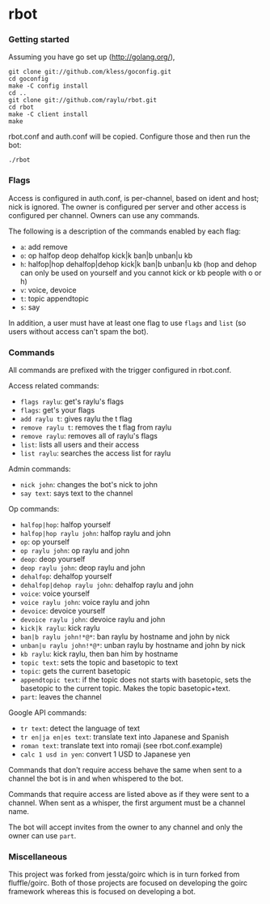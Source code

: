 rbot
======================

### Getting started

Assuming you have go set up (http://golang.org/),

	git clone git://github.com/kless/goconfig.git
	cd goconfig
	make -C config install
	cd ..
	git clone git://github.com/raylu/rbot.git
	cd rbot
	make -C client install
	make

rbot.conf and auth.conf will be copied. Configure those and then run the bot:

	./rbot

### Flags

Access is configured in auth.conf, is per-channel, based on ident and host; nick is ignored. The owner is configured per server and other access is configured per channel. Owners can use any commands.

The following is a description of the commands enabled by each flag:

- `a`: add remove
- `o`: op halfop deop dehalfop kick|k ban|b unban|u kb
- `h`: halfop|hop dehalfop|dehop kick|k ban|b unban|u kb (hop and dehop can only be used on yourself and you cannot kick or kb people with o or h)
- `v`: voice, devoice
- `t`: topic appendtopic
- `s`: say

In addition, a user must have at least one flag to use `flags` and `list` (so users without access can't spam the bot).

### Commands

All commands are prefixed with the trigger configured in rbot.conf.

Access related commands:

- `flags raylu`: get's raylu's flags
- `flags`: get's your flags
- `add raylu t`: gives raylu the t flag
- `remove raylu t`: removes the t flag from raylu
- `remove raylu`: removes all of raylu's flags
- `list`: lists all users and their access
- `list raylu`: searches the access list for raylu

Admin commands:

- `nick john`: changes the bot's nick to john
- `say text`: says text to the channel

Op commands:

- `halfop|hop`: halfop yourself
- `halfop|hop raylu john`: halfop raylu and john
- `op`: op yourself
- `op raylu john`: op raylu and john
- `deop`: deop yourself
- `deop raylu john`: deop raylu and john
- `dehalfop`: dehalfop yourself
- `dehalfop|dehop raylu john`: dehalfop raylu and john
- `voice`: voice yourself
- `voice raylu john`: voice raylu and john
- `devoice`: devoice yourself
- `devoice raylu john`: devoice raylu and john
- `kick|k raylu`: kick raylu
- `ban|b raylu john!*@*`: ban raylu by hostname and john by nick
- `unban|u raylu john!*@*`: unban raylu by hostname and john by nick
- `kb raylu`: kick raylu, then ban him by hostname
- `topic text`: sets the topic and basetopic to text
- `topic`: gets the current basetopic
- `appendtopic text`: if the topic does not starts with basetopic, sets the basetopic to the current topic. Makes the topic basetopic+text.
- `part`: leaves the channel

Google API commands:

- `tr text`: detect the language of text
- `tr en|ja en|es text`: translate text into Japanese and Spanish
- `roman text`: translate text into romaji (see rbot.conf.example)
- `calc 1 usd in yen`: convert 1 USD to Japanese yen

Commands that don't require access behave the same when sent to a channel the bot is in and when whispered to the bot.

Commands that require access are listed above as if they were sent to a channel. When sent as a whisper, the first argument must be a channel name.

The bot will accept invites from the owner to any channel and only the owner can use `part`.

### Miscellaneous

This project was forked from jessta/goirc which is in turn forked from fluffle/goirc. Both of those projects are focused on developing the goirc framework whereas this is focused on developing a bot.
